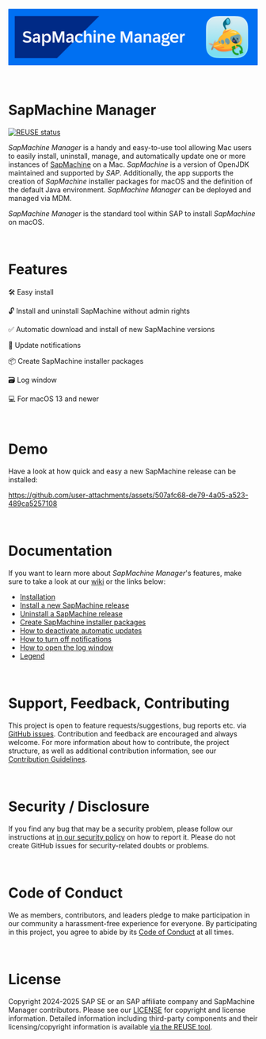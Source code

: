 <img src="https://github.com/SAP/sapmachine-manager-for-macos/blob/main/readme_images/sapmachinemanager_banner_github.png" width="879"><br/>

<br/>

# SapMachine Manager

[![REUSE status](https://api.reuse.software/badge/github.com/SAP/sapmachine-manager-for-macos)](https://api.reuse.software/info/github.com/SAP/sapmachine-manager-for-macos)

_SapMachine Manager_ is a handy and easy-to-use tool allowing Mac users to easily install, uninstall, manage, and automatically update one or more instances of [SapMachine](https://sapmachine.io/) on a Mac. _SapMachine_ is a version of OpenJDK maintained and supported by _SAP_. Additionally, the app supports the creation of _SapMachine_ installer packages for macOS and the definition of the default Java environment. _SapMachine Manager_ can be deployed and managed via MDM. 

_SapMachine Manager_ is the standard tool within SAP to install _SapMachine_ on macOS. 

<br/>

# Features

🛠️ Easy install  

🔓 Install and uninstall SapMachine without admin rights  

✅ Automatic download and install of new SapMachine versions  

🔔 Update notifications  

📦 Create SapMachine installer packages  
  
🗃️ Log window  

💻 For macOS 13 and newer  

<br/>

# Demo

Have a look at how quick and easy a new SapMachine release can be installed:

https://github.com/user-attachments/assets/507afc68-de79-4a05-a523-489ca5257108

<br/>

# Documentation 

If you want to learn more about _SapMachine Manager_'s features, make sure to take a look at our [wiki](https://github.com/SAP/sapmachine-manager-for-macos/wiki) or the links below:

* [Installation](https://github.com/SAP/sapmachine-manager-for-macos/wiki/Installation) 
* [Install a new SapMachine release](https://github.com/SAP/sapmachine-manager-for-macos/wiki/Install-a-new-SapMachine-release)  
* [Uninstall a SapMachine release](https://github.com/SAP/sapmachine-manager-for-macos/wiki/Uninstall-a-SapMachine-release)  
* [Create SapMachine installer packages](https://github.com/SAP/sapmachine-manager-for-macos/wiki/Create-SapMachine-installer-packages)  
* [How to deactivate automatic updates](https://github.com/SAP/sapmachine-manager-for-macos/wiki/How-to-deactivate-automatic-updates)  
* [How to turn off notifications](https://github.com/SAP/sapmachine-manager-for-macos/wiki/How-to-turn-off-notifications)  
* [How to open the log window](https://github.com/SAP/sapmachine-manager-for-macos/wiki/How-to-open-the-log-window)  
* [Legend](https://github.com/SAP/sapmachine-manager-for-macos/wiki/Legend)  

<br/>

# Support, Feedback, Contributing

This project is open to feature requests/suggestions, bug reports etc. via [GitHub issues](https://github.com/SAP/sapmachine-manager-for-macos/issues). Contribution and feedback are encouraged and always welcome. For more information about how to contribute, the project structure, as well as additional contribution information, see our [Contribution Guidelines](CONTRIBUTING.md).

<br/>

# Security / Disclosure
If you find any bug that may be a security problem, please follow our instructions at [in our security policy](https://github.com/SAP/sapmachine-manager-for-macos/security/policy) on how to report it. Please do not create GitHub issues for security-related doubts or problems.

<br/>

# Code of Conduct

We as members, contributors, and leaders pledge to make participation in our community a harassment-free experience for everyone. By participating in this project, you agree to abide by its [Code of Conduct](https://github.com/SAP/.github/blob/main/CODE_OF_CONDUCT.md) at all times.

<br/>

# License

Copyright 2024-2025 SAP SE or an SAP affiliate company and SapMachine Manager contributors. Please see our [LICENSE](LICENSE) for copyright and license information. Detailed information including third-party components and their licensing/copyright information is available [via the REUSE tool](https://api.reuse.software/info/github.com/SAP/sapmachine-manager-for-macos).
